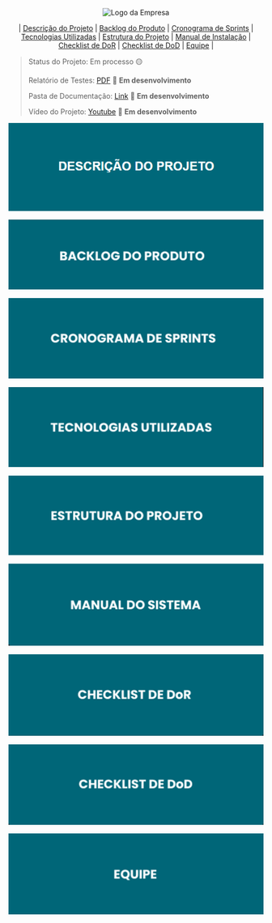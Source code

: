 <p align="center">
  <img src="https://github.com/user-attachments/assets/b7a4ce2d-20f7-4a12-8cb4-530f36fb1950" alt="Logo da Empresa" width="300">
</p>

<div align="center">

| [Descrição do Projeto](#descricao-do-projeto) | [Backlog do Produto](#backlog-do-produto) | [Cronograma de Sprints](#cronograma-de-sprints) | [Tecnologias Utilizadas](#tecnologias-utilizadas) | [Estrutura do Projeto](#estrutura-do-projeto) | [Manual de Instalação](#manual-de-instalacao) | [Checklist de DoR](#checklist-de-dor) | [Checklist de DoD](#checklist-de-dod) | [Equipe](#equipe) |

</div>

> Status do Projeto: Em processo 🟡
>
> Relatório de Testes: [PDF](https://github.com/Gabrielfc051/07-10---Projeto-de-Sistemas-Orientados-Objetos/blob/main/docs/.md/relatorio-de-testes.md) 📄 **Em desenvolvimento**
>
> Pasta de Documentação: [Link](https://github.com/Gabrielfc051/07-10---Projeto-de-Sistemas-Orientados-Objetos/tree/main/docs/Documentação) 🔗 **Em desenvolvimento**
>
> Vídeo do Projeto: [Youtube](link) 🎥 **Em desenvolvimento**

<div align="center">
  
<a id="descricao-do-projeto"></a>
[![📝 Descrição do Projeto](https://github.com/Gabrielfc051/07-10---Projeto-de-Sistemas-Orientados-Objetos/blob/main/docs/Imagens/descricao-do-projeto.png)](https://github.com/Gabrielfc051/07-10---Projeto-de-Sistemas-Orientados-Objetos/blob/main/docs/.md/descricao-do-desafio.md)
  

<a id="backlog-do-produto"></a>
[![📦 Backlog do Produto](https://github.com/Gabrielfc051/07-10---Projeto-de-Sistemas-Orientados-Objetos/blob/main/docs/Imagens/backlog-do-produto.png)](https://github.com/Gabrielfc051/07-10---Projeto-de-Sistemas-Orientados-Objetos/blob/main/docs/.md/backlog-do-produto.md)

<a id="cronograma-de-sprints"></a>
[![📅 Cronograma de Sprints](https://github.com/Gabrielfc051/07-10---Projeto-de-Sistemas-Orientados-Objetos/blob/main/docs/Imagens/cronograma-de-sprints.png)](https://github.com/Gabrielfc051/07-10---Projeto-de-Sistemas-Orientados-Objetos/blob/main/docs/.md/cronograma-de-sprints.md)

<a id="tecnologias-utilizadas"></a>
[![💻 Tecnologias Utilizadas](https://github.com/Gabrielfc051/07-10---Projeto-de-Sistemas-Orientados-Objetos/blob/main/docs/Imagens/tecnologias-utilizadas.png)](https://github.com/Gabrielfc051/07-10---Projeto-de-Sistemas-Orientados-Objetos/blob/main/docs/.md/tecnologias-utilizadas.md)

<a id="estrutura-do-projeto"></a>
[![📦 Estrutura do Projeto](https://github.com/Gabrielfc051/07-10---Projeto-de-Sistemas-Orientados-Objetos/blob/main/docs/Imagens/estrutura-do-projeto.png)](https://github.com/Gabrielfc051/07-10---Projeto-de-Sistemas-Orientados-Objetos/blob/main/docs/.md/estrutura-do-projeto.md)

<a id="manual-de-instalacao"></a>
[![📖 Manual de Instalação](https://github.com/Gabrielfc051/07-10---Projeto-de-Sistemas-Orientados-Objetos/blob/main/docs/Imagens/manual-do-sistema.png)](https://github.com/Gabrielfc051/07-10---Projeto-de-Sistemas-Orientados-Objetos/blob/main/docs/.md/manual-de-instalacao.md)

<a id="checklist-de-dor"></a>
[![✅ Checklist de DoR](https://github.com/Gabrielfc051/07-10---Projeto-de-Sistemas-Orientados-Objetos/blob/main/docs/Imagens/checklist-de-dor.png)](https://github.com/Gabrielfc051/07-10---Projeto-de-Sistemas-Orientados-Objetos/blob/main/docs/.md/checklist-de-dor.md)

<a id="checklist-de-dod"></a>
[![✅ Checklist de DoD](https://github.com/Gabrielfc051/07-10---Projeto-de-Sistemas-Orientados-Objetos/blob/main/docs/Imagens/checklist-de-dod.png)](https://github.com/Gabrielfc051/07-10---Projeto-de-Sistemas-Orientados-Objetos/blob/main/docs/.md/checklist-de-dod.md)


<a id="equipe"></a>
[![👥 Equipe](https://github.com/Gabrielfc051/07-10---Projeto-de-Sistemas-Orientados-Objetos/blob/main/docs/Imagens/equipe.png)](https://github.com/Gabrielfc051/07-10---Projeto-de-Sistemas-Orientados-Objetos/blob/main/docs/.md/equipe.md)

</div>
